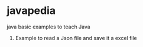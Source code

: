 # javapedia
java basic examples to teach Java

1. Example to read a Json file and save it a excel file
